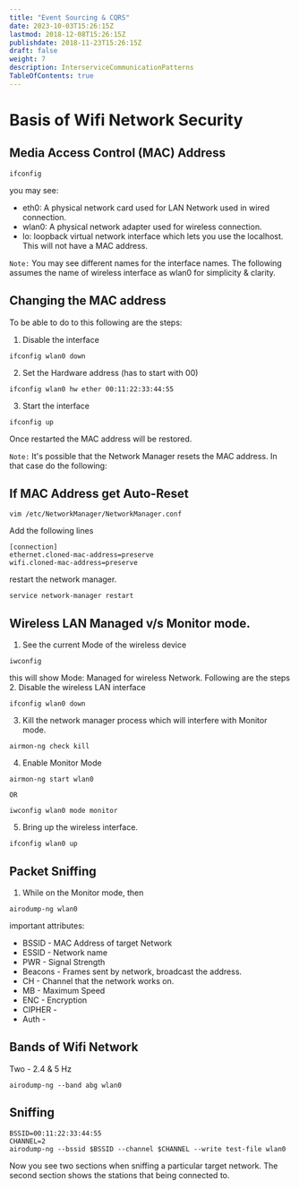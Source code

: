 ```yaml
---
title: "Event Sourcing & CQRS"
date: 2023-10-03T15:26:15Z
lastmod: 2018-12-08T15:26:15Z
publishdate: 2018-11-23T15:26:15Z
draft: false
weight: 7
description: InterserviceCommunicationPatterns
TableOfContents: true
---
```


# Basis of Wifi Network Security
## Media Access Control (MAC) Address
```shell
ifconfig
```
you may see:
- eth0: A physical network card used for LAN Network used in wired connection. 
- wlan0: A physical network adapter used for wireless connection.  
- lo: loopback virtual network interface which lets you use the localhost. This will not have a MAC address.

```Note:``` You may see different names for the interface names. The following assumes the name of wireless interface as wlan0 for simplicity & clarity.
## Changing the MAC address
To be able to do to this following are the steps:
1. Disable the interface
```shell
ifconfig wlan0 down
```
2. Set the Hardware address (has to start with 00)
```shell
ifconfig wlan0 hw ether 00:11:22:33:44:55
```
3. Start the interface
```shell
ifconfig up
```
Once restarted the MAC address will be restored. 

```Note:``` It's possible that the Network Manager resets the MAC address. In that case do the following:

## If MAC Address get Auto-Reset
```shell
vim /etc/NetworkManager/NetworkManager.conf 
```
Add the following lines
```text
[connection]
ethernet.cloned-mac-address=preserve
wifi.cloned-mac-address=preserve
```
restart the network manager.
```shell
service network-manager restart
```

## Wireless LAN Managed v/s Monitor mode.
1. See the current Mode of the wireless device
```shell
iwconfig
```
this will show Mode: Managed for wireless Network. Following are the steps
2. Disable the wireless LAN interface
```shell
ifconfig wlan0 down
```
3. Kill the network manager process which will interfere with Monitor mode.
```shell
airmon-ng check kill
```
4. Enable Monitor Mode
```shell
airmon-ng start wlan0
```
```OR```
```shell
iwconfig wlan0 mode monitor
```
5. Bring up the wireless interface.
```shell
ifconfig wlan0 up
```

## Packet Sniffing
1. While on the Monitor mode, then
```shell
airodump-ng wlan0
```
important attributes:
* BSSID - MAC Address of target Network
* ESSID - Network name
* PWR - Signal Strength
* Beacons - Frames sent by network, broadcast the address.
* CH - Channel that the network works on.
* MB - Maximum Speed
* ENC - Encryption
* CIPHER -
* Auth - 

## Bands of Wifi Network
Two - 2.4 & 5 Hz
```shell
airodump-ng --band abg wlan0 
```

## Sniffing
```shell
BSSID=00:11:22:33:44:55
CHANNEL=2
airodump-ng --bssid $BSSID --channel $CHANNEL --write test-file wlan0
```
Now you see two sections when sniffing a particular target network. The second section shows the stations that being connected to.
